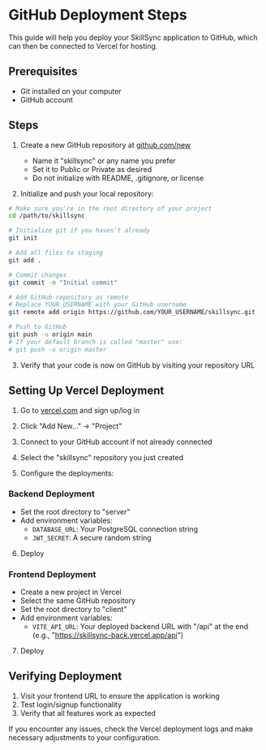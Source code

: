 # GitHub Deployment Steps

This guide will help you deploy your SkillSync application to GitHub, which can then be connected to Vercel for hosting.

## Prerequisites

- Git installed on your computer
- GitHub account

## Steps

1. Create a new GitHub repository at [github.com/new](https://github.com/new)

   - Name it "skillsync" or any name you prefer
   - Set it to Public or Private as desired
   - Do not initialize with README, .gitignore, or license

2. Initialize and push your local repository:

```bash
# Make sure you're in the root directory of your project
cd /path/to/skillsync

# Initialize git if you haven't already
git init

# Add all files to staging
git add .

# Commit changes
git commit -m "Initial commit"

# Add GitHub repository as remote
# Replace YOUR_USERNAME with your GitHub username
git remote add origin https://github.com/YOUR_USERNAME/skillsync.git

# Push to GitHub
git push -u origin main
# If your default branch is called "master" use:
# git push -u origin master
```

3. Verify that your code is now on GitHub by visiting your repository URL

## Setting Up Vercel Deployment

1. Go to [vercel.com](https://vercel.com/) and sign up/log in

2. Click "Add New..." → "Project"

3. Connect to your GitHub account if not already connected

4. Select the "skillsync" repository you just created

5. Configure the deployments:

### Backend Deployment

- Set the root directory to "server"
- Add environment variables:
  - `DATABASE_URL`: Your PostgreSQL connection string
  - `JWT_SECRET`: A secure random string

6. Deploy

### Frontend Deployment

- Create a new project in Vercel
- Select the same GitHub repository
- Set the root directory to "client"
- Add environment variables:
  - `VITE_API_URL`: Your deployed backend URL with "/api" at the end
    (e.g., "https://skillsync-back.vercel.app/api")

7. Deploy

## Verifying Deployment

1. Visit your frontend URL to ensure the application is working
2. Test login/signup functionality
3. Verify that all features work as expected

If you encounter any issues, check the Vercel deployment logs and make necessary adjustments to your configuration.
